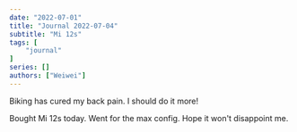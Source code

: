 ```yaml
---
date: "2022-07-01"
title: "Journal 2022-07-04"
subtitle: "Mi 12s"
tags: [
    "journal"
]
series: []
authors: ["Weiwei"]
---
```


Biking has cured my back pain. I should do it more!

Bought Mi 12s today. Went for the max config. Hope it won't disappoint me.
